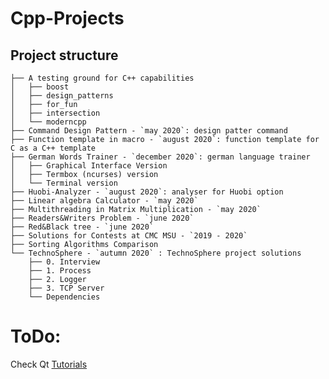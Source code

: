 # Cpp-Projects

## Project structure

    ├── A testing ground for C++ capabilities
    │   ├── boost
    │   ├── design_patterns
    │   ├── for_fun
    │   ├── intersection
    │   └── moderncpp
    ├── Command Design Pattern - `may 2020`: design patter command
    ├── Function template in macro - `august 2020`: function template for C as a C++ template
    ├── German Words Trainer - `december 2020`: german language trainer
    │   ├── Graphical Interface Version
    │   ├── Termbox (ncurses) version
    │   └── Terminal version
    ├── Huobi-Analyzer - `august 2020`: analyser for Huobi option
    ├── Linear algebra Calculator - `may 2020`
    ├── Multithreading in Matrix Multiplication - `may 2020`
    ├── Readers&Writers Problem - `june 2020`
    ├── Red&Black tree - `june 2020`
    ├── Solutions for Contests at CMC MSU - `2019 - 2020`
    ├── Sorting Algorithms Comparison
    └── TechnoSphere - `autumn 2020` : TechnoSphere project solutions
        ├── 0. Interview
        ├── 1. Process
        ├── 2. Logger
        ├── 3. TCP Server
        └── Dependencies

# ToDo:

Check Qt [Tutorials](https://code.qt.io/cgit/qt/qtbase.git/tree/examples/widgets/tutorials?h=5.15)
